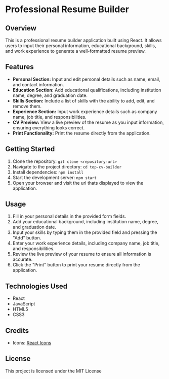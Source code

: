 # Professional Resume Builder

## Overview
This is a professional resume builder application built using React. It allows users to input their personal information, educational background, skills, and work experience to generate a well-formatted resume preview.

## Features
- **Personal Section:** Input and edit personal details such as name, email, and contact information.
- **Education Section:** Add educational qualifications, including institution name, degree, and graduation date.
- **Skills Section:** Include a list of skills with the ability to add, edit, and remove them.
- **Experience Section:** Input work experience details such as company name, job title, and responsibilities.
- **CV Preview:** View a live preview of the resume as you input information, ensuring everything looks correct.
- **Print Functionality:** Print the resume directly from the application.

## Getting Started
1. Clone the repository: `git clone <repository-url>`
2. Navigate to the project directory: `cd top-cv-builder`
3. Install dependencies: `npm install`
4. Start the development server: `npm start`
5. Open your browser and visit the url thats displayed to view the application.

## Usage
1. Fill in your personal details in the provided form fields.
2. Add your educational background, including institution name, degree, and graduation date.
3. Input your skills by typing them in the provided field and pressing the "Add" button.
4. Enter your work experience details, including company name, job title, and responsibilities.
5. Review the live preview of your resume to ensure all information is accurate.
6. Click the "Print" button to print your resume directly from the application.

## Technologies Used
- React
- JavaScript
- HTML5
- CSS3

## Credits
- Icons: [React Icons](https://react-icons.github.io/react-icons/)

## License
This project is licensed under the MIT License
